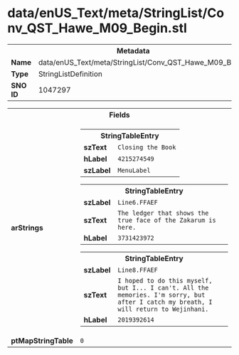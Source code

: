 <h1>data/enUS_Text/meta/StringList/Conv_QST_Hawe_M09_Begin.stl</h1><table><tr><th colspan="100%">Metadata</th></tr><tr><td><b>Name</b></td><td>data/enUS_Text/meta/StringList/Conv_QST_Hawe_M09_Begin.stl</td></tr><tr><td><b>Type</b></td><td>StringListDefinition</td></tr><tr><td><b>SNO ID</b></td><td>1047297</td></tr></table>

<table><tr><th colspan="100%">Fields</th></tr><tr><td><b>arStrings</b></td><td><table><tr><th colspan="100%">StringTableEntry</th></tr><tr><td><b>szText</b></td><td><code>Closing the Book</code></td></tr><tr><td><b>hLabel</b></td><td><code>4215274549</code></td></tr><tr><td><b>szLabel</b></td><td><code>MenuLabel</code></td></tr></table>


<table><tr><th colspan="100%">StringTableEntry</th></tr><tr><td><b>szLabel</b></td><td><code>Line6.FFAEF</code></td></tr><tr><td><b>szText</b></td><td><code>The ledger that shows the true face of the Zakarum is here.</code></td></tr><tr><td><b>hLabel</b></td><td><code>3731423972</code></td></tr></table>


<table><tr><th colspan="100%">StringTableEntry</th></tr><tr><td><b>szLabel</b></td><td><code>Line8.FFAEF</code></td></tr><tr><td><b>szText</b></td><td><code>I hoped to do this myself, but I... I can't. All the memories. I'm sorry, but after I catch my breath, I will return to Wejinhani.</code></td></tr><tr><td><b>hLabel</b></td><td><code>2019392614</code></td></tr></table>


</td></tr><tr><td><b>ptMapStringTable</b></td><td><code>0</code></td></tr></table>

